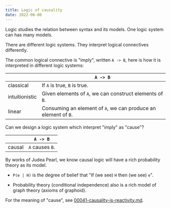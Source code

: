 ```yaml
---
title: Logic of causality
date: 2022-06-06
---
```


Logic studies the relation between syntax and its models.
One logic system can has many models.

There are different logic systems.
They interpret logical connectives differently.

The common logical connective is "imply", written `A -> B`,
here is how it is interpreted in different logic systems:

|                | `A -> B`                                                       |
| -------------- | -------------------------------------------------------------- |
| classical      | If `A` is true, `B` is true.                                   |
| intuitionistic | Given elements of `A`, we can construct elements of `B`.       |
| linear         | Consuming an element of `A`, we can produce an element of `B`. |

Can we design a logic system which interpret "imply" as "cause"?

|        | `A -> B`        |
| ------ | --------------- |
| causal | `A` causes `B`. |

By works of Judea Pearl, we know
causal logic will have a rich probability theory as its model.

- `P(e | H)` is the degree of belief that
  "If (we see) `H` then (we see) `e`".

- Probability theory (conditional independence)
  also is a rich model of graph theory (axioms of graphoid).

For the meaning of "cause",
see [00041-causality-is-reactivity.md](./00041-causality-is-reactivity.md).
